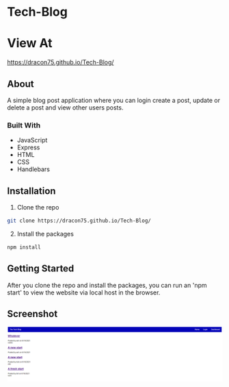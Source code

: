 # Tech-Blog

# View At
https://dracon75.github.io/Tech-Blog/

## About 

A simple blog post application where you can login create a post, update or delete a post and view other users posts.

### Built With

* JavaScript
* Express
* HTML
* CSS
* Handlebars

## Installation

1. Clone the repo

```sh
git clone https://dracon75.github.io/Tech-Blog/
```

2. Install the packages

```sh
npm install
```

## Getting Started

After you clone the repo and install the packages, you can run an 'npm start' to view the website via local host in the browser.

## Screenshot 

<img src='public\Tech-Blog_Screenshot.PNG'>